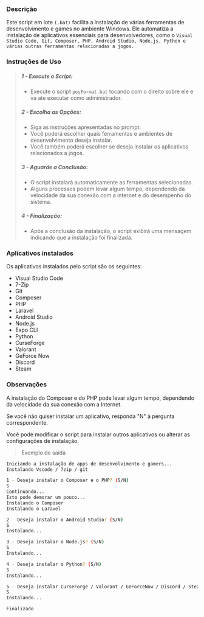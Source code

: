 ### Descrição

Este script em lote `(.bat)` facilita a instalação de várias ferramentas de desenvolvimento e games no ambiente Windows. Ele automatiza a instalação de aplicativos essenciais para desenvolvedores, como o `Visual Studio Code, Git, Composer, PHP, Android Studio, Node.js, Python e várias outras ferramentas relacionadas a jogos.`

### Instruções de Uso
> #####   1 - Execute o Script:
> * Execute o script `posFormat.bat` tocando com o direito sobre ele e va ate executar como administrador.
> ##### 2 -  Escolha as Opções:
> * Siga as instruções apresentadas no prompt.
> * Você poderá escolher quais ferramentas e ambientes de desenvolvimento deseja instalar.
> * Você também poderá escolher se deseja instalar os aplicativos relacionados a jogos.
> ##### 3 - Aguarde a Conclusão:
> * O script instalará automaticamente as ferramentas selecionadas.
> * Alguns processos podem levar algum tempo, dependendo da velocidade da sua conexão com a internet e do desempenho do sistema.
> ##### 4 - Finalização:
> * Após a conclusão da instalação, o script exibirá uma mensagem indicando que a instalação foi finalizada.

### Aplicativos instalados

Os aplicativos instalados pelo script são os seguintes:

* Visual Studio Code
* 7-Zip
* Git
* Composer
* PHP
* Laravel
* Android Studio
* Node.js
* Expo CLI
* Python
* CurseForge
* Valorant
* GeForce Now
* Discord
* Steam

### Observações

A instalação do Composer e do PHP pode levar algum tempo, dependendo da velocidade da sua conexão com a Internet.

Se você não quiser instalar um aplicativo, responda "N" à pergunta correspondente.

Você pode modificar o script para instalar outros aplicativos ou alterar as configurações de instalação.

> Exemplo de saída

```bash
Iniciando a instalação de apps de desenvolvimento e gamers...
Instalando Vscode / 7zip / git

1 - Deseja instalar o Composer e o PHP? (S/N)
S
Continuando...
Isto pode demorar um pouco...
Instalando o Composer
Instalando o Laravel

2 - Deseja instalar o Android Studio? (S/N)
S
Instalando...

3 - Deseja instalar o Node.js? (S/N)
S
Instalando...

4 - Deseja instalar o Python? (S/N)
S
Instalando...

5 - Deseja instalar CurseForge / Valorant / GeForceNow / Discord / Steam? (S/N)
S
Instalando...

Finalizado 
```
